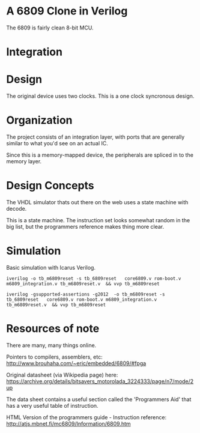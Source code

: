 # A 6809 Clone in Verilog 

The 6809 is fairly clean 8-bit MCU.

# Integration 

# Design

The original device uses two clocks.   This is a one clock syncronous design.  

# Organization

The project consists of an integration layer, with ports that are generally 
similar to what you'd see on an actual IC.  

Since this is a memory-mapped device, the peripherals are spliced in to the memory layer.

# Design Concepts
The VHDL simulator thats out there on the web uses a state machine with decode.

This is a state machine.  The instruction set looks somewhat random in the big list,
but the programmers reference makes thing more clear.   

# Simulation 

Basic simulation with Icarus Verilog.  

```iverilog -o tb_m6809reset -s tb_6809reset   core6809.v rom-boot.v m6809_integration.v tb_m6809reset.v  && vvp tb_m6809reset```

```iverilog -gsupported-assertions -g2012  -o tb_m6809reset -s tb_6809reset   core6809.v rom-boot.v m6809_integration.v tb_m6809reset.v  && vvp tb_m6809reset```

# Resources of note

There are many, many things online.  

Pointers to compilers, assemblers, etc: http://www.brouhaha.com/~eric/embedded/6809/#fpga

Original datasheet (via Wikipedia page) here: https://archive.org/details/bitsavers_motorolada_3224333/page/n7/mode/2up 

The data sheet contains a useful section called the 'Programmers Aid' that 
has a very useful table of instruction.

HTML Version of the programmers guide - Instruction reference: http://atjs.mbnet.fi/mc6809/Information/6809.htm
